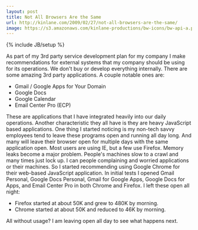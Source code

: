 ```yaml
---
layout: post
title: Not All Browsers Are the Same
url: http://kinlane.com/2009/02/27/not-all-browsers-are-the-same/
image: https://s3.amazonaws.com/kinlane-productions/bw-icons/bw-api-a.png
---
```

{% include JB/setup %}
<p>
     As part of my 3rd party service development plan for my company I make recommendations for external systems that my company should be using for its operations. We don't buy or develop everything internally. There are some amazing 3rd party applications. A couple notable ones are:
</p>
<ul class="mainlist">
     <li>Gmail / Google Apps for Your Domain
     </li>
     <li>Google Docs
     </li>
     <li>Google Calendar
     </li>
     <li>Email Center Pro (ECP)
     </li>
</ul>
<p>
     These are applications that I have integrated heavily into our daily operations. Another characteristic they all have is they are heavy JavaScript based applications. One thing I started noticing is my non-tech savvy employees tend to leave these programs open and running all day long. And many will leave their browser open for multiple days with the same application open. Most users are using IE, but a few use Firefox. Memory leaks become a major problem. People's machines slow to a crawl and many times just lock up. I can people complaining and worried applications or their machines. So I started recommending using Google Chrome for their web-based JavaScript application. In initial tests I opened Gmail Personal, Google Docs Personal, Gmail for Google Apps, Google Docs for Apps, and Email Center Pro in both Chrome and Firefox. I left these open all night:
</p>
<ul class="mainlist">
     <li>Firefox started at about 50K and grew to 480K by morning.
     </li>
     <li>Chrome started at about 50K and reduced to 46K by morning.
     </li>
</ul>
<p>
     All without usage? I am leaving open all day to see what happens next.
</p>
